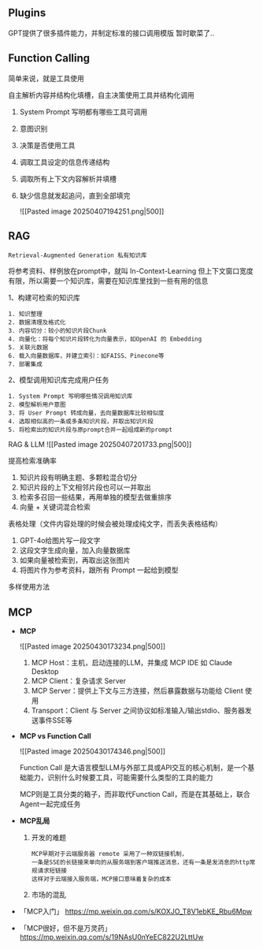 
## Plugins

GPT提供了很多插件能力，并制定标准的接口调用模版 
暂时歇菜了..

## Function Calling

简单来说，就是工具使用

自主解析内容并结构化填槽，自主决策使用工具并结构化调用
1. System Prompt 写明都有哪些工具可调用
2.  意图识别
3.  决策是否使用工具
4.  调取工具设定的信息传递结构
5.  调取所有上下文内容解析并填槽
6.  缺少信息就发起追问，直到全部填完

	![[Pasted image 20250407194251.png|500]]


## RAG

	Retrieval-Augmented Generation 私有知识库

将参考资料、样例放在prompt中，就叫 In-Context-Learning
但上下文窗口宽度有限，所以需要一个知识库，需要在知识库里找到一些有用的信息

1、构建可检索的知识库

	1. 知识整理
	2. 数据清理及格式化
	3. 内容切分：较小的知识片段Chunk
	4. 向量化：将每个知识片段转化为向量表示，如OpenAI 的 Embedding
	5. 关联元数据
	6. 载入向量数据库，并建立索引：如FAISS、Pinecone等
	7. 部署集成

2、模型调用知识库完成用户任务

	1. System Prompt 写明哪些情况调用知识库
	2. 模型解析用户意图
	3. 将 User Prompt 转成向量，去向量数据库比较相似度
	4. 选取相似高的一条或多条知识片段，并取出知识片段
	5. 将检索出的知识片段与原prompt合并一起组成新的prompt

RAG & LLM
	![[Pasted image 20250407201733.png|500]]



提高检索准确率
1. 知识片段有明确主题、多颗粒混合切分
2.  知识片段的上下文相邻片段也可以一并取出
3.  检索多召回一些结果，再用单独的模型去做重排序
4.  向量 + 关键词混合检索


表格处理（文件内容处理的时候会被处理成纯文字，而丢失表格结构）
1.  GPT-4o给图片写一段文字
2.  这段文字生成向量，加入向量数据库
3.  如果向量被检索到，再取出这张图片
4.  将图片作为参考资料，跟所有 Prompt 一起给到模型


多样使用方法



## MCP

- **MCP**

	![[Pasted image 20250430173234.png|500]]
	
	1.  MCP Host：主机，启动连接的LLM，并集成 MCP IDE 如 Claude Desktop
	2.  MCP Client：复杂请求 Server
	3.  MCP Server：提供上下文与三方连接，然后暴露数据与功能给 Client 使用
	4.  Transport：Client 与 Server 之间协议如标准输入/输出stdio、服务器发送事件SSE等

 
-  **MCP  vs  Function Call**

	![[Pasted image 20250430174346.png|500]]
	
	Function Call 是大语言模型LLM与外部工具或API交互的核心机制，是一个基础能力，识别什么时候要工具，可能需要什么类型的工具的能力
	
	MCP则是工具分类的箱子，而非取代Function Call，而是在其基础上，联合Agent一起完成任务


-  **MCP乱局**
  
	1.  开发的难题
	   
			MCP早期对于云端服务器 remote 采用了一种双链接机制，
			一条是SSE的长链接来单向的从服务端到客户端推送消息，还有一条是发消息的http常规请求短链接
			这样对于云端接入服务端，MCP接口意味着复杂的成本
		
	2.  市场的混乱




- 「MCP入门」 https://mp.weixin.qq.com/s/KOXJO_T8V1ebKE_Rbu6Mpw
- 「MCP很好，但不是万灵药」 https://mp.weixin.qq.com/s/19NAsU0nYeEC822U2LttUw



